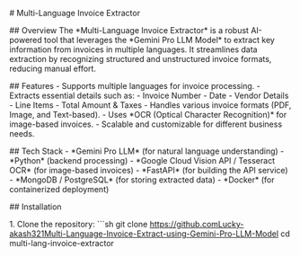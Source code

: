 \# Multi-Language Invoice Extractor

\## Overview The \*Multi-Language Invoice Extractor\* is a robust
AI-powered tool that leverages the \*Gemini Pro LLM Model\* to extract
key information from invoices in multiple languages. It streamlines data
extraction by recognizing structured and unstructured invoice formats,
reducing manual effort.

\## Features - Supports multiple languages for invoice processing. -
Extracts essential details such as:  - Invoice Number  - Date  - Vendor
Details  - Line Items  - Total Amount & Taxes - Handles various invoice
formats (PDF, Image, and Text-based). - Uses \*OCR (Optical Character
Recognition)\* for image-based invoices. - Scalable and customizable for
different business needs.

\## Tech Stack - \*Gemini Pro LLM\* (for natural language
understanding) - \*Python\* (backend processing) - \*Google Cloud Vision
API / Tesseract OCR\* (for image-based invoices) - \*FastAPI\* (for
building the API service) - \*MongoDB / PostgreSQL\* (for storing
extracted data) - \*Docker\* (for containerized deployment)

\## Installation

1\. Clone the repository: \`\`\`sh git clone
https://github.comLucky-akash321Multi-Language-Invoice-Extract-using-Gemini-Pro-LLM-Model
cd multi-lang-invoice-extractor
